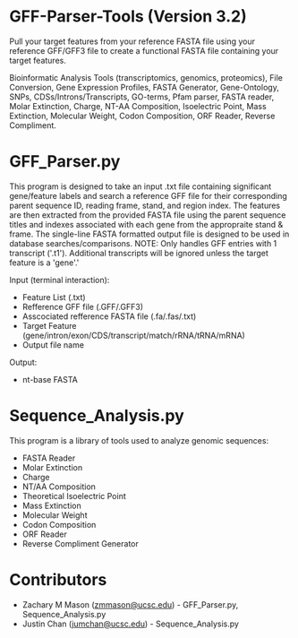 # GFF-Parser-Tools (Version 3.2)

Pull your target features from your reference FASTA file using your reference GFF/GFF3 file to create a functional FASTA file containing your target features.

Bioinformatic Analysis Tools (transcriptomics, genomics, proteomics), File Conversion, Gene Expression Profiles, FASTA Generator, Gene-Ontology, SNPs, CDSs/Introns/Transcripts, GO-terms, Pfam parser, FASTA reader, Molar Extinction, Charge, NT-AA Composition, Isoelectric Point,  Mass Extinction, Molecular Weight, Codon Composition,  ORF Reader,  Reverse Compliment.

# GFF_Parser.py
This program is designed to take an input .txt file containing significant gene/feature labels and search a reference GFF file for their corresponding parent sequence ID, reading frame, stand, and region index. The features are then extracted from the provided FASTA file using the parent sequence titles and indexes associated with each gene from the appropraite stand & frame. The single-line FASTA formatted output file is designed to be used in database searches/comparisons. 
NOTE: Only handles GFF entries with 1 transcript ('.t1'). Additional transcripts will be ignored unless the target feature is a 'gene'.' 

Input (terminal interaction): 
- Feature List (.txt)
- Refference GFF file (.GFF/.GFF3)
- Asscociated refference FASTA file (.fa/.fas/.txt)
- Target Feature (gene/intron/exon/CDS/transcript/match/rRNA/tRNA/mRNA)
- Output file name

Output: 
- nt-base FASTA

# Sequence_Analysis.py
This program is a library of tools used to analyze genomic sequences:
  - FASTA Reader
  - Molar Extinction
  - Charge
  - NT/AA Composition 
  - Theoretical Isoelectric Point  
  - Mass Extinction 
  - Molecular Weight
  - Codon Composition
  - ORF Reader
  - Reverse Compliment Generator

# Contributors
- Zachary M Mason (zmmason@ucsc.edu) - GFF_Parser.py, Sequence_Analysis.py
- Justin Chan (jumchan@ucsc.edu) - Sequence_Analysis.py

